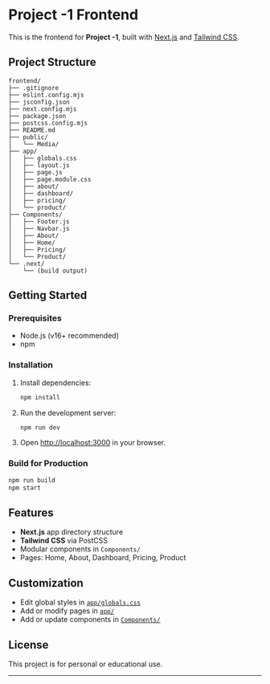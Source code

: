 # Project -1 Frontend

This is the frontend for **Project -1**, built with [Next.js](https://nextjs.org/) and [Tailwind CSS](https://tailwindcss.com/).

## Project Structure

```
frontend/
├── .gitignore
├── eslint.config.mjs
├── jsconfig.json
├── next.config.mjs
├── package.json
├── postcss.config.mjs
├── README.md
├── public/
│   └── Media/
├── app/
│   ├── globals.css
│   ├── layout.js
│   ├── page.js
│   ├── page.module.css
│   ├── about/
│   ├── dashboard/
│   ├── pricing/
│   └── product/
├── Components/
│   ├── Footer.js
│   ├── Navbar.js
│   ├── About/
│   ├── Home/
│   ├── Pricing/
│   └── Product/
└── .next/
    └── (build output)
```

## Getting Started

### Prerequisites

- Node.js (v16+ recommended)
- npm

### Installation

1. Install dependencies:

    ```sh
    npm install
    ```

2. Run the development server:

    ```sh
    npm run dev
    ```

3. Open [http://localhost:3000](http://localhost:3000) in your browser.

### Build for Production

```sh
npm run build
npm start
```

## Features

- **Next.js** app directory structure
- **Tailwind CSS** via PostCSS
- Modular components in `Components/`
- Pages: Home, About, Dashboard, Pricing, Product

## Customization

- Edit global styles in [`app/globals.css`](app/globals.css)
- Add or modify pages in [`app/`](app/)
- Add or update components in [`Components/`](Components/)

## License

This project is for personal or educational use.

---